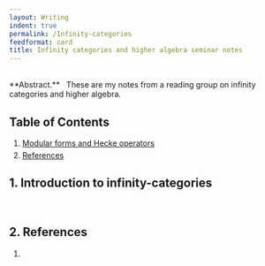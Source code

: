 ```yaml
---
layout: Writing
indent: true
permalink: /Infinity-categories
feedformat: card
title: Infinity categories and higher algebra seminar notes
---
```

<style>
    ol.custom {
        margin-top: -10px;
        margin-bottom: 20px;
        margin-left: -15px;
    }
    
    li {
        padding-top: 0px; 
        padding-bottom: 0px;
        margin-top: 0px;
        margin-bottom: 5px;
    }
}
</style>
<br>
**Abstract.** &nbsp; These are my notes from a reading group on infinity categories and higher algebra.




## Table of Contents
1. [Modular forms and Hecke operators](#1-introduction-to-infinity-categories)
2. [References](#2-references)




## 1. Introduction to infinity-categories


&emsp; 



## 2. References

1. 